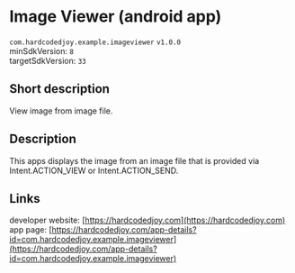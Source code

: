 # Image Viewer (android app)

<code>com.hardcodedjoy.example.imageviewer</code> <code>v1.0.0</code><br/>
minSdkVersion: <code>8</code><br/>
targetSdkVersion: <code>33</code><br/>

## Short description

View image from image file.


## Description

This apps displays the image from an image file that is provided via Intent.ACTION_VIEW or Intent.ACTION_SEND.


## Links

developer website: [https://hardcodedjoy.com](https://hardcodedjoy.com)<br/>
app page: [https://hardcodedjoy.com/app-details?id=com.hardcodedjoy.example.imageviewer](https://hardcodedjoy.com/app-details?id=com.hardcodedjoy.example.imageviewer)<br/>
